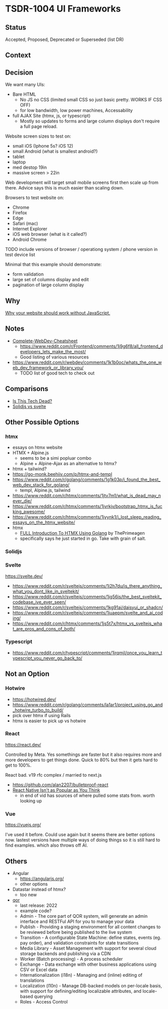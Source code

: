 # TSDR-1004 UI Frameworks

## Status

Accepted, Proposed, Deprecated or Superseded (list DR)

## Context



## Decision

We want many UIs:
- Bare HTML
  - No JS no CSS (limited small CSS so just basic pretty. WORKS IF CSS OFF)
  - for low bandwidth, low power machines, Accessability
- full AJAX Site (htmx, js, or typescript)
  - Mostly so updates to forms and large column displays don't require a full page reload.

Website screen sizes to test on:
- small iOS (Iphone 5s? iOS 12) 
- small Android (what is smallest android?)
- tablet
- laptop
- med destop 19in
- massive screen > 22in

Web development will target small mobile screens first then scale up from there.
Advice says this is much easier than scaling down.

Browsers to test website on:
  - Chrome
  - Firefox
  - Edge
  - Safari (mac)
  - Internet Explorer
  - iOS web browser (what is it called?)
  - Android Chrome

TODO include versions of browser / operationg system / phone version in test device list

Minimal that this example should demonstrate:
- form validation
- large set of columns display and edit
- pagination of large column display

## Why

[Why your website should work without JavaScript.](https://www.reddit.com/r/webdev/comments/mfnxnj/why_your_website_should_work_without_javascript/)

## Notes

- [Complete-WebDev-Cheatsheet](https://github.com/SeiynJie/Complete-WebDev-Cheatsheet)
  - https://www.reddit.com/r/Frontend/comments/1j9g6f8/all_frontend_developers_lets_make_the_most/
  - Good listing of various resources
- https://www.reddit.com/r/webdev/comments/1k1b0oc/whats_the_one_web_dev_framework_or_library_you/
  - TODO list of good tech to check out

## Comparisons

- [Is This Tech Dead?](https://www.isthistechdead.com/)
- [Solidjs vs svelte](https://www.reddit.com/r/solidjs/comments/11mt02n/solid_js_compared_to_svelte/)


## Other Possible Options

### htmx

- essays on htmx website
- HTMX + Alpine.js
  - seems to be a simi popluar combo
  - Alpine + Alpine-Ajax as an alternative to htmx?
- htmx + tailwind?
- https://go-monk.beehiiv.com/p/htmx-and-templ
- https://www.reddit.com/r/golang/comments/1g1k03p/i_found_the_best_web_dev_stack_for_golang/
  - templ, Alpine.js, tailwind
- https://www.reddit.com/r/htmx/comments/1jtv7m1/what_is_dead_may_never_die/
- https://www.reddit.com/r/htmx/comments/1jvrkjv/bootstrap_htmx_is_fucking_awesome/
- https://www.reddit.com/r/htmx/comments/1jvynk1/i_lost_sleep_reading_essays_on_the_htmx_website/
- htmx
  - [FULL Introduction To HTMX Using Golang](https://www.youtube.com/watch?v=x7v6SNIgJpE) by ThePrimeagen
  - specifically says he just started in go. Take with grain of salt.

### Solidjs


### Svelte

https://svelte.dev/

- https://www.reddit.com/r/sveltejs/comments/1j2h7du/is_there_anything_what_you_dont_like_in_sveltekit/
- https://www.reddit.com/r/sveltejs/comments/1jg56is/the_best_sveltekit_codebase_ive_ever_seen/
- https://www.reddit.com/r/sveltejs/comments/1kg91ai/daisyui_or_shadcn/
- https://www.reddit.com/r/sveltejs/comments/1juaepm/svelte_and_ai_coding/
- https://www.reddit.com/r/htmx/comments/1js5t7x/htmx_vs_sveltejs_what_are_pros_and_cons_of_both/

### Typescript

- https://www.reddit.com/r/typescript/comments/1jrqmjl/once_you_learn_typescript_you_never_go_back_to/


## Not an Option

### Hotwire

- https://hotwired.dev/
- https://www.reddit.com/r/golang/comments/la1ar1/project_using_go_and_hotwire_turbo_to_build/
- pick over htmx if using Rails
- htmx is easier to pick up vs hotwire

### React

https://react.dev/

Controlled by Meta. Yes somethings are faster but it also requires more and more developers
to get things done. Quick to 80% but then it gets hard to get to 100%.

React bad. v19 rfc complex / married to next.js

- https://github.com/alan2207/bulletproof-react
- [React Native Isn't as Popular as You Think](https://www.youtube.com/watch?app=desktop&v=E3Yjx0fFeaA&t=1s)
  - in end of vid has sources of where pulled some stats from. worth looking up

### Vue

https://vuejs.org/

I've used it before. Could use again but it seems there are better options now.
lastest versions have multiple ways of doing things so it is still hard to find examples.
which also throws off AI.

## Others

- Angular
  - https://angularjs.org/
  - other options
- Datastar instead of htmx?
  - too new
- [qor](https://github.com/qor/qor)
  - last release: 2022
  - example code? 
   - Admin - The core part of QOR system, will generate an admin interface and RESTFul API for you to manage your data
   - Publish - Providing a staging environment for all content changes to be reviewed before being published to the live system
   - Transition - A configurable State Machine: define states, events (eg. pay order), and validation constraints for state transitions
   - Media Library - Asset Management with support for several cloud storage backends and publishing via a CDN
   - Worker (Batch processing) - A process scheduler
   - Exchange - Data exchange with other business applications using CSV or Excel data
   - Internationalization (i18n) - Managing and (inline) editing of translations
   - Localization (l10n) - Manage DB-backed models on per-locale basis, with support for defining/editing localizable attributes, and locale-based querying
   - Roles - Access Control
